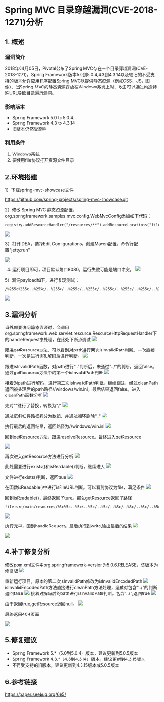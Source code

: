 # Spring MVC 目录穿越漏洞(CVE-2018-1271)分析

## 1. 概述

### 漏洞简介
2018年04月05日，Pivotal公布了Spring MVC存在一个目录穿越漏洞(CVE-2018-1271)。Spring Framework版本5.0到5.0.4,4.3到4.3.14以及较旧的不受支持的版本允许应用程序配置Spring MVC以提供静态资源（例如CSS，JS，图像）。当Spring MVC的静态资源存放在Windows系统上时，攻击可以通过构造特殊URL导致目录遍历漏洞。


### 影响版本
- Spring Framework 5.0 to 5.0.4.
- Spring Framework 4.3 to 4.3.14
- 旧版本仍然受影响


### 利用条件

1. Windows系统
1. 要使用file协议打开资源文件目录


## 2.环境搭建

1）下载spring-mvc-showcase文件 

https://github.com/spring-projects/spring-mvc-showcase.git

2）修改 Spring MVC 静态资源配置，org.springframework.samples.mvc.config.WebMvcConfig添加如下代码：

    registry.addResourceHandler("/resources/**").addResourceLocations("file:./src/main/resources/","/resources/");

![](https://i.imgur.com/AN07FIB.png)


3）打开IDEA，选择Edit Configurations。创建Maven配置，命令行配置"jetty:run"

![](https://i.imgur.com/Pog02Dk.png)


4) 运行项目即可，项目默认端口8080，运行失败可能是端口冲突。
![](https://i.imgur.com/DUen8IU.png)


5）漏洞payload如下，进行复现测试：

    /%255c%255c..%255c/..%255c/..%255c/..%255c/..%255c/..%255c/..%255c/..%255c/..%255c/windows/win.ini

![](https://i.imgur.com/IFkB1dE.png)


## 3.漏洞分析

当外部要访问静态资源时，会调用org.springframework.web.servlet.resource.ResourceHttpRequestHandler下的handleRequest来处理，在此处下断点调试
![](https://i.imgur.com/iKWaVPY.png)

跟进getResource方法，可以看到对path进行两次isInvalidPath判断。一次直接判断，一次是进行URL解码后进行判断。
![](https://i.imgur.com/ZAb6TPY.png)

跟进isInvalidPath函数，对path进行".."判断后，未通过"../"的判断，返回false。通过getResource方法中的第一个isInvalidPath判断
![](https://i.imgur.com/2iDkl9L.png)

接着对path进行解码，进行第二次isInvalidPath判断。继续跟进，经过cleanPath返回被处理后的path路径//windows/win.ini，最后结果返回false。进入cleanPath函数分析
![](https://i.imgur.com/RvLmk2y.png)

先对"\"进行了替换，转换为"/"
![](https://i.imgur.com/ZnoLxN0.png)

通过反斜杠将路径拆分为数组，并通过循环删除".."
![](https://i.imgur.com/DnZnZ7X.png)

执行最后的返回结果，返回路径为//windows/win.ini
![](https://i.imgur.com/XgTERc2.png)

回到getResource方法，跟进resolveResource。最终进入getResource

![](https://i.imgur.com/r1zeOqb.png)

再次进入getResource方法进行分析
![](https://i.imgur.com/MvtzkJB.png)

此处需要进行exists()和isReadable()判断，继续进入
![](https://i.imgur.com/E20CeiF.png)

文件进行exists()判断，返回true
![](https://i.imgur.com/vSGO09q.png)

在函数isReadable()中进行isFileURL判断。可以看到协议为file，满足条件
![](https://i.imgur.com/ipm2haR.png)

回到isReadable()，最终返回了ture。那么getResource返回了路径

    file:src/main/resources/%5c%5c..%5c/..%5c/..%5c/..%5c/..%5c/..%5c/..%5c/..%5c/..%5c/windows/win.ini
![](https://i.imgur.com/uj9cz1X.png)

执行完毕，回到handleRequest。最后执行到write,输出最后的结果
![](https://i.imgur.com/oHYwx9I.png)

![](https://i.imgur.com/NWE8c8E.png)

## 4.补丁修复分析
修改pom.xml文件中org.springframework-version为5.0.6.RELEASE，该版本为修复版
![](https://i.imgur.com/FPv04gG.png)

重新运行项目，原本的第二次isInvalidPath修改为isInvalidEncodedPath
![](https://i.imgur.com/T1eXgT4.png)
isInvalidEncodedPath方法直接进行cleanPath方法处理，造成对包含"../"的判断返回false
![](https://i.imgur.com/FBk2qdI.png)
接着对解码后的path进行isInvalidPath判断。包含"../",返回true
![](https://i.imgur.com/Ar4mTLc.png)

由于返回true,getResource返回null。
![](https://i.imgur.com/hmK30eg.png)

最终返回404页面

![](https://i.imgur.com/7TPRTpo.png)

## 5.修复建议

- Spring Framework 5.*（5.0到5.0.4）版本，建议更新到5.0.5版本
- Spring Framework 4.3.*（4.3到4.3.14）版本，建议更新到4.3.15版本
- 不再受支持的旧版本，建议更新到4.3.15版本或5.0.5版本


## 6.参考链接

https://paper.seebug.org/665/